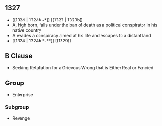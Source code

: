 ## 1327
- [[1324 | 1324b -*]] [[1323 | 1323b]] 
- A, high born, falls under the ban of death as a political conspirator in his native country
- A evades a conspiracy aimed at his life and escapes to a distant land
- [[1324 | 1324b *-**]] [[1329]] 

## B Clause
- Seeking Retaliation for a Grievous Wrong that is Either Real or Fancied

## Group
- Enterprise

### Subgroup
- Revenge

